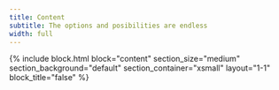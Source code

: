 ```yaml
---
title: Content
subtitle: The options and posibilities are endless
width: full
---
```


{% include block.html 
  block="content" 
  section_size="medium"
  section_background="default"
  section_container="xsmall"
  layout="1-1"
  block_title="false"
%}